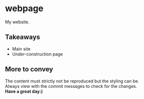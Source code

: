 # webpage
My website.
## Takeaways
* Main site
* Under-construction page
## More to convey
The content must strictly not be reproduced but the styling can be.
<br>
Always view with the commit messages to check for the changes.
<br>
<b>Have a great day:)</b>
